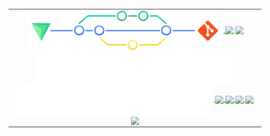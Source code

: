 <!--  === === === === --><!-- Announments -->
<!-- <tr align="center" width="100%"><td> -->
<!-- <h1></h1> --> <!-- FIND THE SECRET -->
<!-- <h2></h2> --> <!-- RECEIVE THE KEY -->
<!-- <h3></h3> --> <!-- UNLOCK THE PRICE -->
<!--  === === === === --><!-- </td></tr> -->
<table><tr><td align="center">
<a target="_self" href="https://github.com/z-shell/zi/">
  <img align="center" style="width:80%;height:auto" src="https://github.com/z-shell/.github/raw/main/profile/img/z_git.png" alt="ZI+GIT Logo" />
</a>
  <img align="center" style="width:80%;height:auto" src="https://github.zshell.dev/.github/metrics.svg" />
<a target="_self" href="https://github.com/orgs/z-shell/projects">
  <img align="center" style="width:80%;height:auto" src="https://github.zshell.dev/.github/plugin/followup/followup.svg" />
</a>
<a title="ZI WIKI" target="_self" href="https://github.com/z-shell/zw/">
  <img align="center" style="width:80%;height:auto" src="https://github.com/z-shell/.github/raw/main/metrics/plugin/pagespeed/detailed.svg" />
</a>  
<!--
<a title="Z-Shell Projects" target="_self" href="https://github.com/orgs/z-shell/projects">
  <img align="center" style="width:80%;height:auto" src="https://github.com/z-shell/.github/raw/main/metrics/plugin/projects/projects.svg" />
</a>
-->
 <a title="Twitter" target="_self" href="https://twitter.com/zshell_zi/">
   <img align="center" style="width:80%;height:auto" src="https://github.com/z-shell/.github/raw/main/metrics/plugin/tweets/tweets.svg" />
 </a>
 <!-- 
 <a title="community.ops.io" target="_self" href="https://community.ops.io/zsh">
  <img align="center" style="width:80%;height:auto" src="https://github.com/z-shell/.github/raw/main/metrics/plugin/rss/ops.io.zsh.svg" />
 </a>
 <a title="DEV" target="_self" href="https://dev.to/tag/zsh">
  <img align="center" style="width:80%;height:auto" src="https://github.com/z-shell/.github/raw/main/metrics/plugin/rss/dev.tag.zsh.rss.svg" />
 </a>
-->
<a title="ZI WIKI" target="_self" href="https://github.com/z-shell/zw/">
  <img align="center" style="width:80%;height:auto" src="https://repobeats.axiom.co/api/embed/22b5c20547922a367a07014324273061ca71a472.svg" />
</a>
<a href="https://github.com/z-shell/zi/">
  <img align="center" style="width:40%;height:auto" src="https://github-readme-stats.vercel.app/api/pin/?username=z-shell&repo=zi&card_width=150&theme=github_dark" />
</a>
<a href="https://github.com/z-shell/zw/">
  <img align="center" style="width:40%;height:auto" src="https://github-readme-stats.vercel.app/api/pin/?username=z-shell&repo=zw&card_width=150&theme=github_dark" />
</a>
<a href="https://github.com/z-shell/community/">
  <img align="center" style="width:40%;height:auto" src="https://github-readme-stats.vercel.app/api/pin/?username=z-shell&repo=community&card_width=150&theme=github_dark" />
</a>
<a href="https://github.com/z-shell/status/">
  <img align="center" style="width:40%;height:auto" src="https://github-readme-stats.vercel.app/api/pin/?username=z-shell&repo=status&card_width=150&theme=github_dark" />
</a>
</td></tr></table>
